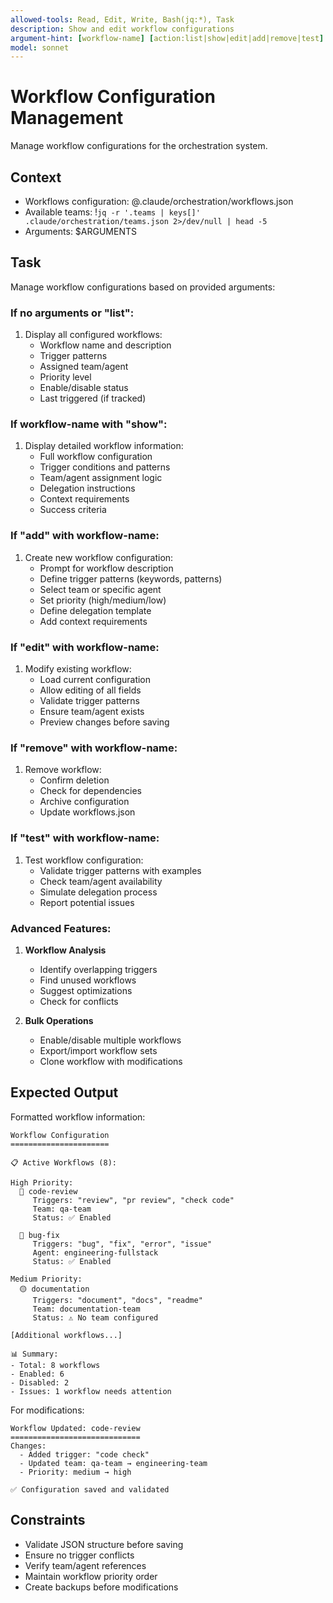 ```yaml
---
allowed-tools: Read, Edit, Write, Bash(jq:*), Task
description: Show and edit workflow configurations
argument-hint: [workflow-name] [action:list|show|edit|add|remove|test]
model: sonnet
---
```


# Workflow Configuration Management

Manage workflow configurations for the orchestration system.

## Context
- Workflows configuration: @.claude/orchestration/workflows.json
- Available teams: !`jq -r '.teams | keys[]' .claude/orchestration/teams.json 2>/dev/null | head -5`
- Arguments: $ARGUMENTS

## Task

Manage workflow configurations based on provided arguments:

### If no arguments or "list":
1. Display all configured workflows:
   - Workflow name and description
   - Trigger patterns
   - Assigned team/agent
   - Priority level
   - Enable/disable status
   - Last triggered (if tracked)

### If workflow-name with "show":
1. Display detailed workflow information:
   - Full workflow configuration
   - Trigger conditions and patterns
   - Team/agent assignment logic
   - Delegation instructions
   - Context requirements
   - Success criteria

### If "add" with workflow-name:
1. Create new workflow configuration:
   - Prompt for workflow description
   - Define trigger patterns (keywords, patterns)
   - Select team or specific agent
   - Set priority (high/medium/low)
   - Define delegation template
   - Add context requirements

### If "edit" with workflow-name:
1. Modify existing workflow:
   - Load current configuration
   - Allow editing of all fields
   - Validate trigger patterns
   - Ensure team/agent exists
   - Preview changes before saving

### If "remove" with workflow-name:
1. Remove workflow:
   - Confirm deletion
   - Check for dependencies
   - Archive configuration
   - Update workflows.json

### If "test" with workflow-name:
1. Test workflow configuration:
   - Validate trigger patterns with examples
   - Check team/agent availability
   - Simulate delegation process
   - Report potential issues

### Advanced Features:
1. **Workflow Analysis**
   - Identify overlapping triggers
   - Find unused workflows
   - Suggest optimizations
   - Check for conflicts

2. **Bulk Operations**
   - Enable/disable multiple workflows
   - Export/import workflow sets
   - Clone workflow with modifications

## Expected Output

Formatted workflow information:
```
Workflow Configuration
======================

📋 Active Workflows (8):

High Priority:
  🔴 code-review
     Triggers: "review", "pr review", "check code"
     Team: qa-team
     Status: ✅ Enabled

  🔴 bug-fix
     Triggers: "bug", "fix", "error", "issue"
     Agent: engineering-fullstack
     Status: ✅ Enabled

Medium Priority:
  🟡 documentation
     Triggers: "document", "docs", "readme"
     Team: documentation-team
     Status: ⚠️ No team configured

[Additional workflows...]

📊 Summary:
- Total: 8 workflows
- Enabled: 6
- Disabled: 2
- Issues: 1 workflow needs attention
```

For modifications:
```
Workflow Updated: code-review
=============================
Changes:
  - Added trigger: "code check"
  - Updated team: qa-team → engineering-team
  - Priority: medium → high

✅ Configuration saved and validated
```

## Constraints
- Validate JSON structure before saving
- Ensure no trigger conflicts
- Verify team/agent references
- Maintain workflow priority order
- Create backups before modifications